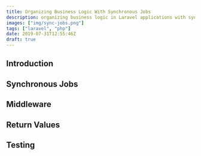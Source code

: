```yaml
---
title: Organizing Business Logic With Synchronous Jobs
description: organizing business logic in Laravel applications with synchronous jobs
images: ["img/sync-jobs.png"]
tags: ["laravel", "php"]
date: 2019-07-31T12:55:46Z
draft: true
---
```


## Introduction

<!-- It's not always obvious where business logic goes -->
<!-- approaches like 'services', actions', everything in the model, everything in the controller -->
<!-- problems: inconsistent, break DI,  -->

## Synchronous Jobs

<!--
Benefits:
- consistency
- use generators
- keeps controllers light
- forces SRP
- forces names that explain what it does, not how
- easier to test
- easier to learn
- middleware!
- lazy resolution
- really simple to make it async later
-->

## Middleware

## Return Values

## Testing

<!-- using fakes -->
<!-- have to use shouldReceive if you return a value -->